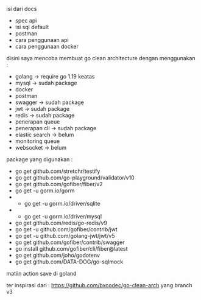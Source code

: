 isi dari docs

- spec api
- isi sql default
- postman
- cara penggunaan api
- cara penggunaan docker



disini saya mencoba membuat go clean architecture dengan menggunakan :
- golang -> require go 1.19 keatas
- mysql -> sudah package
- docker
- postman
- swagger -> sudah package
- jwt -> sudah package
- redis -> sudah package
- penerapan queue
- penerapan cli -> sudah package
- elastic search -> belum
- monitoring queue
- websocket -> belum

package yang digunakan :
- go get github.com/stretchr/testify
- go get github.com/go-playground/validator/v10
- go get github.com/gofiber/fiber/v2
- go get -u gorm.io/gorm
- - go get -u gorm.io/driver/sqlite
- - go get -u gorm.io/driver/mysql
- go get github.com/redis/go-redis/v9
- go get -u github.com/gofiber/contrib/jwt
- go get -u github.com/golang-jwt/jwt/v5
- go get github.com/gofiber/contrib/swagger
- go install github.com/gofiber/cli/fiber@latest
- go get github.com/joho/godotenv
-  go get github.com/DATA-DOG/go-sqlmock

matiin action save di goland

ter inspirasi dari : https://github.com/bxcodec/go-clean-arch yang branch v3